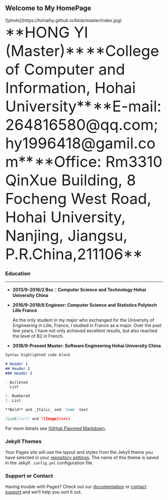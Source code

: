 ## Welcome to My HomePage
<div align=left>![photo](https://hohaihy.github.io/blob/master/index.jpg)</div>
  <font size=12>**HONG  YI  (Master)**</font>
  <font size=12>**College of Computer and Information, Hohai University**</font>
  <font size=12>**E-mail: 264816580@qq.com; hy1996418@gamil.com**</font>
  <font size=12>**Office: Rm3310 QinXue Building, 8 Focheng West Road, Hohai University, Nanjing, Jiangsu, P.R.China,211106**</font>

### Education
*** 
+ **2013/9-2016/2   Bsc：Computer Science and Technology   Hohai University   China**

+ **2016/9-2018/6   Engineer: Computer Science and Statistics   Polytech Lille   France**

  As the only student in my major who exchanged for the University of Engineering in Lille, France, I studied in France as a major. Over  the past few years, I have not only achieved excellent results, but also reached the level of B2 in French.
+ **2018/9-Present   Master: Software Engineering Hohai University   China**

```markdown
Syntax highlighted code block

# Header 1
## Header 2
### Header 3

- Bulleted
- List

1. Numbered
2. List

**Bold** and _Italic_ and `Code` text

[Link](url) and ![Image](src)
```

For more details see [GitHub Flavored Markdown](https://guides.github.com/features/mastering-markdown/).

### Jekyll Themes

Your Pages site will use the layout and styles from the Jekyll theme you have selected in your [repository settings](https://github.com/hohaihy/hohaihy.github.io/settings). The name of this theme is saved in the Jekyll `_config.yml` configuration file.

### Support or Contact

Having trouble with Pages? Check out our [documentation](https://help.github.com/categories/github-pages-basics/) or [contact support](https://github.com/contact) and we’ll help you sort it out.

